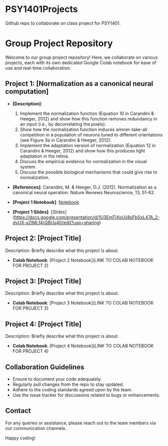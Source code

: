 # PSY1401Projects
Github repo to collaborate on class project for PSY1401.

# Group Project Repository

Welcome to our group project repository! Here, we collaborate on various projects, each with its own dedicated Google Colab notebook for ease of use and real-time collaboration.

## Project 1: [Normalization as a canonical neural computation]

- **[Description]**:
  1) Implement the normalization function (Equation 10 in Carandini & Heeger, 2012) and show how this function removes redundancy in an input (i.e., by decorrelating the pixels).
  2) Show how the normalization function induces winner-take-all competition in a population of neurons tuned to different orientations (see Figure 3e in Carandini & Heeger, 2012).
  3) Implement the adaptation version of normalization (Equation 12 in Carandini & Heeger, 2012) and show how this produces light adaptation in the retina.
  4) Discuss the empirical evidence for normalization in the visual system.
  5) Discuss the possible biological mechanisms that could give rise to normalization.

- **[References]**: Carandini, M. & Heeger, D.J. (2012). Normalization as a canonical neural operation. Nature Reviews Neuroscience, 13, 51-62.

- **[Project 1 Notebook]**: [Notebook](https://deepnote.com/workspace/default-ae8c-cd19bf13-8f43-4da3-9f0c-aa16e4875ff5/project/PSY-1401-Group-2-3569eb68-a6a6-4122-9c3d-498e88f49235/notebook/Notebook%201-722cb16dd39448d58a75ce12268e6ff6)

- **[Project 1 Slides]**: [Slides] (https://docs.google.com/presentation/d/1U3EmTjXoUij8sFbSxL47A_2-dvUX-xZlMLf4rQBUs40/edit?usp=sharing)

## Project 2: [Project Title]

Description: Briefly describe what this project is about.

- **Colab Notebook**: [Project 2 Notebook](LINK TO COLAB NOTEBOOK FOR PROJECT 2)

## Project 3: [Project Title]

Description: Briefly describe what this project is about.

- **Colab Notebook**: [Project 3 Notebook](LINK TO COLAB NOTEBOOK FOR PROJECT 3)

## Project 4: [Project Title]

Description: Briefly describe what this project is about.

- **Colab Notebook**: [Project 4 Notebook](LINK TO COLAB NOTEBOOK FOR PROJECT 4)

## Collaboration Guidelines

- Ensure to document your code adequately.
- Regularly pull changes from the repo to stay updated.
- Adhere to the coding standards agreed upon by the team.
- Use the issue tracker for discussions related to bugs or enhancements.

## Contact

For any queries or assistance, please reach out to the team members via our communication channels.

Happy coding!

